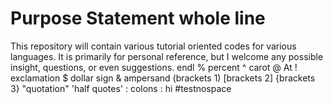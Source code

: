 # Purpose Statement whole line
This repository will contain various tutorial oriented codes for various languages. It is primarily for personal reference, but I welcome any possible insight, questions, or even suggestions. endl
% percent
^ carot
@ At
! exclamation
$ dollar sign
& ampersand
(brackets 1)
[brackets 2]
{brackets 3}
"quotation"
'half quotes'
: colons : hi
#testnospace
